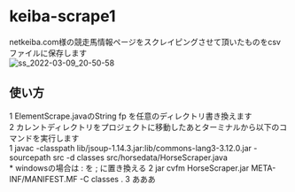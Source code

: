 # keiba-scrape1
netkeiba.com様の競走馬情報ページをスクレイピングさせて頂いたものをcsvファイルに保存します
<br>
![ss_2022-03-09_20-50-58](https://user-images.githubusercontent.com/98932123/157600614-5ef0b692-c2da-4624-abda-88b8db041f4e.png)

## 使い方
1 ElementScrape.javaのString fp を任意のディレクトリ書き換えます<br>
2 カレントディレクトリをプロジェクトに移動したあとターミナルから以下のコマンドを実行します<br>
      1 javac -classpath lib/jsoup-1.14.3.jar:lib/commons-lang3-3.12.0.jar -sourcepath src -d classes src/horsedata/HorseScraper.java<br>
           * windowsの場合は : を ; に置き換える
      2 jar cvfm HorseScraper.jar META-INF/MANIFEST.MF -C classes .
3 あああ
